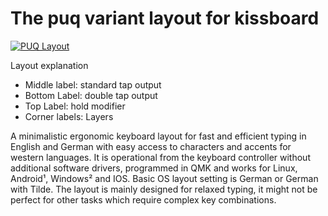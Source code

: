 # The puq variant layout for kissboard


[![PUQ Layout](https://user-images.githubusercontent.com/16945782/50550486-03bc7c00-0c72-11e9-8fca-22db85fef475.png)](http://www.keyboard-layout-editor.com/#/gists/a7e90b22a3bd994868389277b32144ea)

Layout explanation
* Middle label: standard tap output
* Bottom Label: double tap output
* Top Label: hold modifier
* Corner labels: Layers

A minimalistic ergonomic keyboard layout for fast and efficient typing in English and German with easy access to characters and accents for western languages. It is operational from the keyboard controller without additional software drivers, programmed in QMK and works for Linux, Android¹, Windows² and IOS. Basic OS layout setting is German or German with Tilde. 
The layout is mainly designed for relaxed typing, it might not be perfect for other tasks which require complex key combinations.
